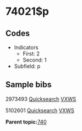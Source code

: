 # 74021$p

## Codes

-   Indicators
    -   First: 2
    -   Second: 1
-   Subfield: p

## Sample bibs

2973493 [Quicksearch](https://search.library.yale.edu/catalog/2973493) [VXWS](http://prodorbis.library.yale.edu:7014/vxws/GetHoldingsService?bibId=2973493)

5102601 [Quicksearch](https://search.library.yale.edu/catalog/5102601) [VXWS](http://prodorbis.library.yale.edu:7014/vxws/GetHoldingsService?bibId=5102601)

**Parent topic:**[740](../../tags/740/740.md)


